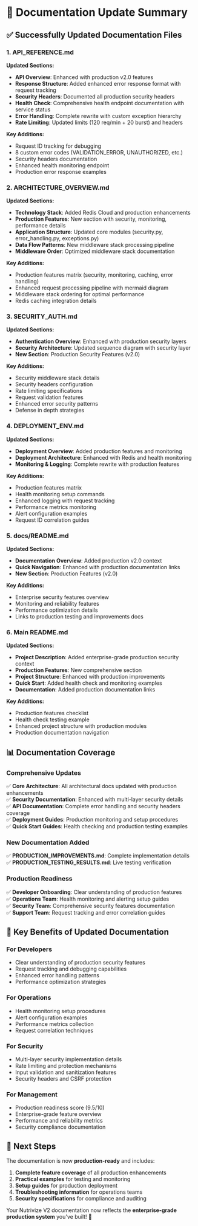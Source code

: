 # 📝 Documentation Update Summary

## ✅ **Successfully Updated Documentation Files**

### **1. API_REFERENCE.md**
**Updated Sections:**
- **API Overview**: Enhanced with production v2.0 features
- **Response Structure**: Added enhanced error response format with request tracking
- **Security Headers**: Documented all production security headers
- **Health Check**: Comprehensive health endpoint documentation with service status
- **Error Handling**: Complete rewrite with custom exception hierarchy
- **Rate Limiting**: Updated limits (120 req/min + 20 burst) and headers

**Key Additions:**
- Request ID tracking for debugging
- 8 custom error codes (VALIDATION_ERROR, UNAUTHORIZED, etc.)
- Security headers documentation
- Enhanced health monitoring endpoint
- Production error response examples

### **2. ARCHITECTURE_OVERVIEW.md**
**Updated Sections:**
- **Technology Stack**: Added Redis Cloud and production enhancements
- **Production Features**: New section with security, monitoring, performance details
- **Application Structure**: Updated core modules (security.py, error_handling.py, exceptions.py)
- **Data Flow Patterns**: New middleware stack processing pipeline
- **Middleware Order**: Optimized middleware stack documentation

**Key Additions:**
- Production features matrix (security, monitoring, caching, error handling)
- Enhanced request processing pipeline with mermaid diagram
- Middleware stack ordering for optimal performance
- Redis caching integration details

### **3. SECURITY_AUTH.md**
**Updated Sections:**
- **Authentication Overview**: Enhanced with production security layers
- **Security Architecture**: Updated sequence diagram with security layer
- **New Section**: Production Security Features (v2.0)

**Key Additions:**
- Security middleware stack details
- Security headers configuration
- Rate limiting specifications
- Request validation features
- Enhanced error security patterns
- Defense in depth strategies

### **4. DEPLOYMENT_ENV.md**
**Updated Sections:**
- **Deployment Overview**: Added production features and monitoring
- **Deployment Architecture**: Enhanced with Redis and health monitoring
- **Monitoring & Logging**: Complete rewrite with production features

**Key Additions:**
- Production features matrix
- Health monitoring setup commands
- Enhanced logging with request tracking
- Performance metrics monitoring
- Alert configuration examples
- Request ID correlation guides

### **5. docs/README.md**
**Updated Sections:**
- **Documentation Overview**: Added production v2.0 context
- **Quick Navigation**: Enhanced with production documentation links
- **New Section**: Production Features (v2.0)

**Key Additions:**
- Enterprise security features overview
- Monitoring and reliability features
- Performance optimization details
- Links to production testing and improvements docs

### **6. Main README.md**
**Updated Sections:**
- **Project Description**: Added enterprise-grade production security context
- **Production Features**: New comprehensive section
- **Project Structure**: Enhanced with production improvements
- **Quick Start**: Added health check and monitoring examples
- **Documentation**: Added production documentation links

**Key Additions:**
- Production features checklist
- Health check testing example
- Enhanced project structure with production modules
- Production documentation navigation

## 📊 **Documentation Coverage**

### **Comprehensive Updates**
✅ **Core Architecture**: All architectural docs updated with production enhancements  
✅ **Security Documentation**: Enhanced with multi-layer security details  
✅ **API Documentation**: Complete error handling and security headers coverage  
✅ **Deployment Guides**: Production monitoring and setup procedures  
✅ **Quick Start Guides**: Health checking and production testing examples  

### **New Documentation Added**
✅ **PRODUCTION_IMPROVEMENTS.md**: Complete implementation details  
✅ **PRODUCTION_TESTING_RESULTS.md**: Live testing verification  

### **Production Readiness**
✅ **Developer Onboarding**: Clear understanding of production features  
✅ **Operations Team**: Health monitoring and alerting setup guides  
✅ **Security Team**: Comprehensive security features documentation  
✅ **Support Team**: Request tracking and error correlation guides  

## 🎯 **Key Benefits of Updated Documentation**

### **For Developers**
- Clear understanding of production security features
- Request tracking and debugging capabilities
- Enhanced error handling patterns
- Performance optimization strategies

### **For Operations**
- Health monitoring setup procedures
- Alert configuration examples
- Performance metrics collection
- Request correlation techniques

### **For Security**
- Multi-layer security implementation details
- Rate limiting and protection mechanisms
- Input validation and sanitization features
- Security headers and CSRF protection

### **For Management**
- Production readiness score (9.5/10)
- Enterprise-grade feature overview
- Performance and reliability metrics
- Security compliance documentation

## 🚀 **Next Steps**

The documentation is now **production-ready** and includes:

1. **Complete feature coverage** of all production enhancements
2. **Practical examples** for testing and monitoring
3. **Setup guides** for production deployment
4. **Troubleshooting information** for operations teams
5. **Security specifications** for compliance and auditing

Your Nutrivize V2 documentation now reflects the **enterprise-grade production system** you've built! 🎉
